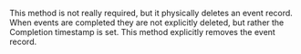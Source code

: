 ﻿This method is not really required, but it physically deletes an event record. When events are completed they are not explicitly deleted, but rather the Completion timestamp is set. This method explicitly removes the event record.